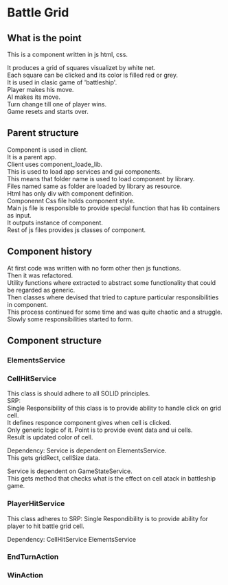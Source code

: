 # Battle Grid

## What is the point

This is a component written in js html, css.  

It produces a grid of squares visualizet by white net.  
Each square can be clicked and its color is filled red or grey.  
It is used in clasic game of 'battleship'.  
Player makes his move.  
AI makes its move.  
Turn change till one of player wins.  
Game resets and starts over.

## Parent structure

Component is used in client.  
It is a parent app.  
Client uses component_loade_lib.  
This is used to load app services and gui components.  
This means that folder name is used to load component by library.  
Files named same as folder are loaded by library as resource.  
Html has only div with component definition.  
Componennt Css file holds component style.  
Main js file is responsible to provide special function that has lib containers as input.  
It outputs instance of component.  
Rest of js files provides js classes of component.

## Component history

At first code was written with no form other then js functions.  
Then it was refactored.  
Utility functions where extracted to abstract some functionality that could be regarded as generic.  
Then classes where devised that tried to capture particular responsibilities in component.  
This process continued for some time and was quite chaotic and a struggle.  
Slowly some responsibilities started to form.

## Component structure

### ElementsService



### CellHitService

This class is should adhere to all SOLID principles.  
SRP:  
Single Responsibility of this class is to provide ability to handle click on grid cell.  
It defines responce component gives when cell is clicked.  
Only generic logic of it.
Point is to provide event data and ui cells.  
Result is updated color of cell.

Dependency:
Service is dependent on ElementsService.  
This gets gridRect, cellSize data.  

Service is dependent on GameStateService.  
This gets method that checks what is the effect on cell atack in battleship game.

### PlayerHitService

This class adheres to SRP:
Single Respondibility is to provide ability for player to hit battle grid cell.  

Dependency:
CellHitService
ElementsService

### EndTurnAction

### WinAction

### 